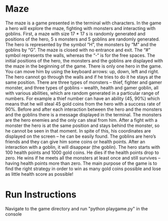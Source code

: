 # Maze

The maze is a game presented in the terminal with characters. In the game a hero will explore the maze, fighting with monsters and interacting with goblins. First, a maze with size 17 * 17 s is randomly generated and positions of the hero, 5 s monsters and 5 goblins are randomly generated. The hero is represented by the symbol “H”, the monsters by “M” and the goblins by “G”. The maze is closed with no entrance and exit. The “#” symbol represents the walls, whereas the “-“ is for the free spaces. The initial positions of the hero, the monsters and the goblins are displayed with the maze in the beginning of the game.
There is only one hero in the game. You can move him by using the keyboard arrows: up, down, left and right. The hero cannot go through the walls and if he tries to do it he stays at the same position.
There are three types of monsters – thief, fighter and gamer monster, and three types of goblins – wealth, health and gamer goblin, all with various abilities, which are random generated in a particular range of numbers. For example a thief number can have an ability (45, 90%) which means that he will steal 45 gold coins from the hero with a success rate of 90%. Before and after each interaction between the hero and the monsters and the goblins there is a message displayed in the terminal.
The monsters are the hero enemies and the only can steal from him. After a fight with a monster the hero is at the same position and stays behind the monster, so he cannot be seen in that moment. In spite of this, his coordinates are displayed on the screen – he can be easily found.
The goblins are hero’s friends and they can give him some coins or health points. After an interaction with a goblin, it will disappear (the goblin).
The hero starts with 100 health points and 1000 gold coins. He dies if the health points drop to zero. He wins if he meets all the monsters at least once and still survives – having health points more than zero.
The main purpose of the game is to find the right strategy in order to win as many gold coins possible and lose as little health score as possible!


# Run Instructions

Navigate to the game directory and run "python playgame.py" in the console
